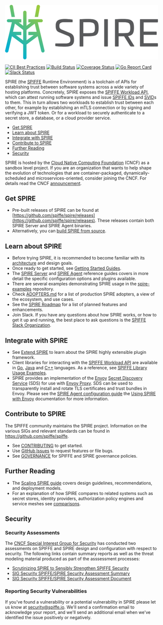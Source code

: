 ![SPIRE Logo](/doc/images/spire_logo.png)

[![CII Best Practices](https://bestpractices.coreinfrastructure.org/projects/3303/badge)](https://bestpractices.coreinfrastructure.org/projects/3303)
[![Build Status](https://travis-ci.org/spiffe/spire.svg?branch=master)](https://travis-ci.org/spiffe/spire)
[![Coverage Status](https://coveralls.io/repos/github/spiffe/spire/badge.svg?branch=master)](https://coveralls.io/github/spiffe/spire?branch=master)
[![Go Report Card](https://goreportcard.com/badge/github.com/spiffe/spire)](https://goreportcard.com/report/github.com/spiffe/spire)
[![Slack Status](https://slack.spiffe.io/badge.svg)](https://slack.spiffe.io)

SPIRE (the [SPIFFE](https://github.com/spiffe/spiffe) Runtime Environment) is a toolchain of APIs for establishing trust between software systems across a wide variety of hosting platforms. Concretely, SPIRE exposes the [SPIFFE Workload API](https://github.com/spiffe/go-spiffe/blob/master/proto/spiffe/workload/workload.proto), which can attest running software systems and issue [SPIFFE IDs](https://github.com/spiffe/spiffe/blob/master/standards/SPIFFE-ID.md) and [SVID](https://github.com/spiffe/spiffe/blob/master/standards/SPIFFE-ID.md)s to them.  This in turn allows two workloads to establish trust between each other, for example by establishing an mTLS connection or by signing and verifying a JWT token. Or for a workload to securely authenticate to a secret store, a database, or a cloud provider service.


- [Get SPIRE](#get-spire)
- [Learn about SPIRE](#learn-about-spire)
- [Integrate with SPIRE](#integrate-about-spire)
- [Contribute to SPIRE](contribute-to-spire)
- [Further Reading](further-reading)
- [Security](security)



SPIRE is hosted by the [Cloud Native Computing Foundation](https://cncf.io) (CNCF) as a sandbox level project. If you are an organization that wants to help shape the evolution of technologies that are container-packaged, dynamically-scheduled and microservices-oriented, consider joining the CNCF. For details read the CNCF [announcement](https://www.cncf.io/blog/2018/03/29/cncf-to-host-the-spiffe-project/).

## Get SPIRE

- Pre-built releases of SPIRE can be found at [https://github.com/spiffe/spire/releases](https://github.com/spiffe/spire/releases). These releases contain both SPIRE Server and SPIRE Agent binaries.
- Alternatively, you can [build SPIRE from source](/CONTRIBUTING.md).

## Learn about SPIRE

- Before trying SPIRE, it is recommended to become familiar with its [architecture](https://spiffe.io/spire/) and design goals.
- Once ready to get started, see [Getting Started Guides](https://spiffe.io/spire/try/).
- The [SPIRE Server](https://github.com/spiffe/spire/blob/master/doc/spire_server.md) and [SPIRE Agent](https://github.com/spiffe/spire/blob/master/doc/spire_agent.md) reference guides covers in more detail the specific configuration options and plugins available.
- There are several examples demonstrating SPIRE usage in the [spire-examples](https://github.com/spiffe/spire-examples) repository.
- Check [ADOPTERS.md](./ADOPTERS.md) for a list of production SPIRE adopters, a view of the ecosystem, and use cases.
- See the [SPIRE Roadmap](https://github.com/spiffe/spire/wiki/Roadmap) for a list of planned features and enhancements.
- Join Slack. If you have any questions about how SPIRE works, or how to get it up and running, the best place to ask questions is the [SPIFFE Slack Organization](https://slack.spiffe.io/).

## Integrate with SPIRE

- See [Extend SPIRE](https://spiffe.io/spire/docs/extending/) to learn about the SPIRE highly extensible plugin framework.
- Client libraries for interacting with the [SPIFFE Workload API](https://github.com/spiffe/spiffe/blob/master/standards/SPIFFE_Workload_API.md) are available in [Go](https://github.com/spiffe/go-spiffe/tree/master/v2), [Java](https://github.com/spiffe/java-spiffe/tree/v2-api) and [C++](https://github.com/spiffe/c-spiffe) languages. As a reference, see [SPIFFE Library Usage Examples](https://spiffe.io/spire/try/spiffe-library-usage-examples/).
- SPIRE provides an implementation of the [Envoy](https://envoyproxy.io) [Secret Discovery Service](https://www.envoyproxy.io/docs/envoy/latest/configuration/security/secret) (SDS) for use with [Envoy Proxy](https://envoyproxy.io).  SDS can be used to transparently install and rotate TLS certificates and trust bundles in Envoy. Please see the [SPIRE Agent configuration guide](/doc/spire_agent.md#agent-configuration-file) the [Using SPIRE with Envoy](https://spiffe.io/spire/docs/envoy/) documentation for more information.

## Contribute to SPIRE

The SPIFFE community maintains the SPIRE project. Information on the various SIGs and relevant standards can be found in
https://github.com/spiffe/spiffe.

- See [CONTRIBUTING](https://github.com/spiffe/spire/blob/master/CONTRIBUTING.md) to get started.
- Use [GitHub Issues](https://github.com/spiffe/spire/issues) to request features or file bugs.
- See [GOVERNANCE](https://github.com/spiffe/spiffe/blob/master/GOVERNANCE.md) for SPIFFE and SPIRE governance policies.

## Further Reading

- The [Scaling SPIRE guide](/doc/scaling_spire.md) covers design guidelines, recommendations, and deployment models.
- For an explanation of how SPIRE compares to related systems such as secret stores, identity providers, authorization policy engines and service meshes see [comparisons](https://spiffe.io/spire/comparisons/).

## Security

### Security Assessments

The [CNCF Special Interest Group for Security]([https://github.com/cncf/sig-security](https://github.com/cncf/sig-security)) has conducted two assessments on SPIFFE and SPIRE design and configuration with respect to security.  The following links contain summary reports as well as the threat modeling material produced as part of the asssessment processes:

- [Scrutinizing SPIRE to Sensibly Strengthen SPIFFE Security](https://blog.scytale.io/scrutinizing-spire-security-9c82ba542019)
- [SIG Security SPIFFE/SPIRE Security Assessment Summary](https://github.com/cncf/sig-security/tree/master/assessments/projects/spiffe-spire)
- [SIG Security SPIFFE/SPIRE Security Assessment Document](https://github.com/cncf/sig-security/blob/master/assessments/projects/spiffe-spire/self-assessment.md)

### Reporting Security Vulnerabilities

If you've found a vulnerability or a potential vulnerability in SPIRE please let us know at security@spiffe.io. We'll send a confirmation email to acknowledge your report, and we'll send an additional email when we've identified the issue positively or negatively.
